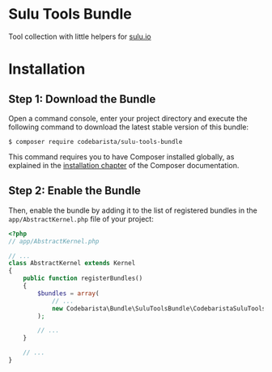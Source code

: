 # Sulu Tools Bundle
Tool collection with little helpers for [sulu.io](https://sulu.io)

Installation
============

Step 1: Download the Bundle
---------------------------

Open a command console, enter your project directory and execute the
following command to download the latest stable version of this bundle:

```console
$ composer require codebarista/sulu-tools-bundle
```

This command requires you to have Composer installed globally, as explained
in the [installation chapter](https://getcomposer.org/doc/00-intro.md)
of the Composer documentation.

Step 2: Enable the Bundle
-------------------------

Then, enable the bundle by adding it to the list of registered bundles
in the `app/AbstractKernel.php` file of your project:

```php
<?php
// app/AbstractKernel.php

// ...
class AbstractKernel extends Kernel
{
    public function registerBundles()
    {
        $bundles = array(
            // ...
            new Codebarista\Bundle\SuluToolsBundle\CodebaristaSuluToolsBundle(),
        );

        // ...
    }

    // ...
}
```

